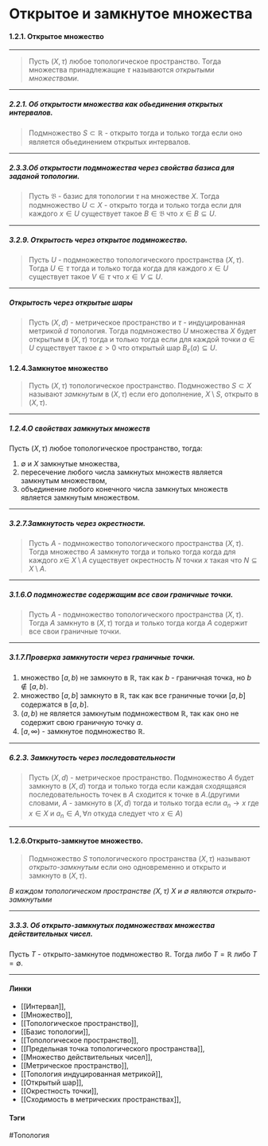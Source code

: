# Открытое и замкнутое множества
#### 1.2.1. Открытое множество
***
>Пусть $(X,\tau)$ любое топологическое пространство. Тогда множества принадлежащие $\tau$ называются *открытыми множествами*.
***
##### 2.2.1. Об открытости множества как обьединения открытых интервалов.
>Подмножество $S\subset\mathbb{R}$ - открыто тогда и только тогда если оно является обьединением открытых интервалов.
***
##### 2.3.3.Об открытости подмножества через свойства базиса для заданой топологии.
>Пусть $\mathfrak{B}$ - базис для топологии $\tau$ на множестве $X$. Тогда подмножество $U\subset X$ - открыто тогда и только тогда если для каждого $x\in U$ существует такое $B\in\mathfrak{B}$ что $x\in B\subseteq U$.
***
##### 3.2.9. Открытость через открытое подмножество.
>Пусть $U$ - подмножество топологического пространства $(X,\tau)$. Тогда $U\in\tau$ тогда и только тогда когда для каждого $x\in U$ существует такое $V\in\tau$ что $x\in V\subseteq U$.
***
##### Открытость через открытые шары
>Пусть $(X,d)$ - метрическое пространство и $\tau$ - индуцированная метрикой $d$ топология. Тогда подмножество $U$ множества $X$ будет открытым в $(X,\tau)$ тогда и только тогда если для каждой точки $a\in U$ существует такое $\varepsilon>0$ что открытый шар $B_{\varepsilon}(a)\subseteq U$.


#### 1.2.4.Замкнутое множество
>Пусть $(X,\tau)$ топологическое пространство. Подмножество $S \subset X$ называют *замкнутым* в $(X,\tau)$ если его дополнение, $X\setminus S$, открыто в $(X,\tau)$.
***
##### 1.2.4.О свойствах замкнутых множеств
Пусть $(X,\tau)$ любое топологическое пространство, тогда:
1. $\emptyset$ и $X$ замкнутые множества,
2. пересечение любого числа замкнутых множеств является замкнутым множеством,
3. объединение любого конечного числа замкнутых множеств является замкнутым множеством.
***
##### 3.2.7.Замкнутость через окрестности.
>Пусть $A$ - подмножество топологического пространства $(X,\tau)$. Тогда множество $A$ замкнуто тогда и только тогда когда для каждого $x\in\ X\setminus A$ существует окрестность $N$ точки $x$ такая что $N\subseteq X\setminus A$. 
***
##### 3.1.6.О подмножестве содержащим все свои граничные точки.
>Пусть $A$ - подмножество топологического пространства $(X,\tau)$. Тогда $A$ замкнуто в $(X,\tau)$ тогда и только тогда когда $A$ содержит все свои граничные точки.
***
##### 3.1.7.Проверка замкнутости через граничные точки.
1. множество $[a,b)$ не замкнуто в $\mathbb{R}$, так как $b$ - граничная точка, но $b\notin[a,b)$.
2. множество $[a,b]$ замкнуто в $\mathbb{R}$, так как все граничные точки $[a,b]$ содержатся в $[a,b]$.
3. $(a,b)$ не является замкнутым подмножеством $\mathbb{R}$, так как оно не содержит свою граничную точку $a$.
4. $[a,\infty)$ - замкнутое подмножество $\mathbb{R}$.

***
##### 6.2.3. Замкнутость через последовательности
>Пусть $(X,d)$ - метрическое пространство. Подмножество $A$ будет замкнуто в $(X,d)$ тогда и только тогда если каждая сходящаяся последовательность точек в $A$ сходится к точке в $A$.(другими словами, $A$ - замкнуто в $(X,d)$ тогда и только тогда если $a_{n}\to x$ где $x\in X$ и $a_{n}\in A,\forall n$ откуда следует что $x\in A$) 
***
#### 1.2.6.Открыто-замкнутое множество.
>Подмножество $S$ топологического пространства $(X,\tau)$ называют *открыто-замкнутым* если оно одновременно и открыто и замкнуто в $(X,\tau)$.

*В каждом топологическом пространстве $(X,\tau)$ $X$ и $\emptyset$ являются открыто-замкнутыми*
***
##### 3.3.3. Об открыто-замкнутых подмножествах множества действительных чисел.
Пусть $T$ - открыто-замкнутое подмножество $\mathbb{R}$. Тогда либо $T=\mathbb{R}$ либо $T=\emptyset$.
***
#### Линки 
- [[Интервал]],
- [[Множество]],
- [[Топологическое пространство]],
- [[Базис топологии]],
- [[Топологическое пространство]],
- [[Предельная точка топологического пространства]],
- [[Множество действительных чисел]],
- [[Метрическое пространство]],
- [[Топология индуцированная метрикой]],
- [[Открытый шар]],
- [[Окрестность точки]],
- [[Сходимость в метрических пространствах]],
#### Тэги 
 #Топология